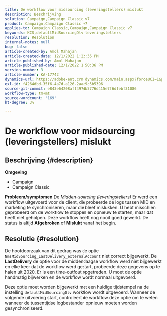 ```yaml
---
title: De workflow voor midsourcing (leveringstellers) mislukt
description: Beschrijving
solution: Campaign,Campaign Classic v7
product: Campaign,Campaign Classic v7
applies-to: Campaign Classic,Campaign,Campaign Classic v7
keywords: KCS,defaultMidSourcingDlv-leveringstellers
resolution: Resolution
internal-notes: null
bug: false
article-created-by: Amol Mahajan
article-created-date: 12/1/2022 1:22:35 PM
article-published-by: Amol Mahajan
article-published-date: 12/1/2022 1:50:36 PM
version-number: 3
article-number: KA-17742
dynamics-url: https://adobe-ent.crm.dynamics.com/main.aspx?forceUCI=1&pagetype=entityrecord&etn=knowledgearticle&id=79e72335-7b71-ed11-9561-6045bd006793
exl-id: f4264dbd-35f6-4a7d-a126-2aac9c5b5396
source-git-commit: e843e64208aff497db5776d415e7f6dfebf31086
workflow-type: tm+mt
source-wordcount: '169'
ht-degree: 3%

---
```


# De workflow voor midsourcing (leveringstellers) mislukt

## Beschrijving {#description}

<b>Omgeving</b>
- Campaign
- Campaign Classic



<b>Probleem/symptomen</b>
De *Midden-sourcing (leveringstellers)* Er werd een workflow uitgevoerd voor de client, die probeerde de logs tussen MID en marketing te synchroniseren, maar die bleef mislukken. U hebt misschien geprobeerd om de workflow te stoppen en opnieuw te starten, maar dat heeft niet geholpen. Deze workflow heeft nog nooit goed gewerkt. De status is altijd <b>Afgebroken</b> of <b>Mislukt</b> vanaf het begin.


## Resolutie {#resolution}


De hoofdoorzaak van dit gedrag was de optie `NmsMidSourcing_LastDelivery_externalAccount` niet correct bijgewerkt. De <b>LastDelivery</b> de optie voor de middendaagse workflow werd niet bijgewerkt en elke keer dat de workflow werd gestart, probeerde deze gegevens op te halen uit 2020. Er is een time-outfout opgetreden. U moet de optie handmatig bijwerken en de workflow wordt normaal uitgevoerd.

Deze optie moet worden bijgewerkt met een huidige tijdstempel na de instelling `defaultMidSourcingDlv` workflow wordt uitgevoerd. Wanneer de volgende uitvoering start, controleert de workflow deze optie om te weten wanneer de tussentijdse logbestanden opnieuw moeten worden gesynchroniseerd.
